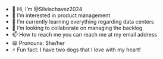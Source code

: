 - 👋 Hi, I’m @Silviachavez2024
- 👀 I’m interested in product management
- 🌱 I’m currently learning everything regarding data centers
- 💞️ I’m looking to collaborate on managing the backlog
- 📫 How to reach me you can reach me at my email address
- 😄 Pronouns: She/her
- ⚡ Fun fact: I have two dogs that I love with my heart! 

<!---
Silviachavez2024/Silviachavez2024 is a ✨ special ✨ repository because its `README.md` (this file) appears on your GitHub profile.
You can click the Preview link to take a look at your changes.
--->
